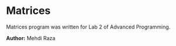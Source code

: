 # Matrices

Matrices program was written for Lab 2 of Advanced Programming.

**Author:** Mehdi Raza

